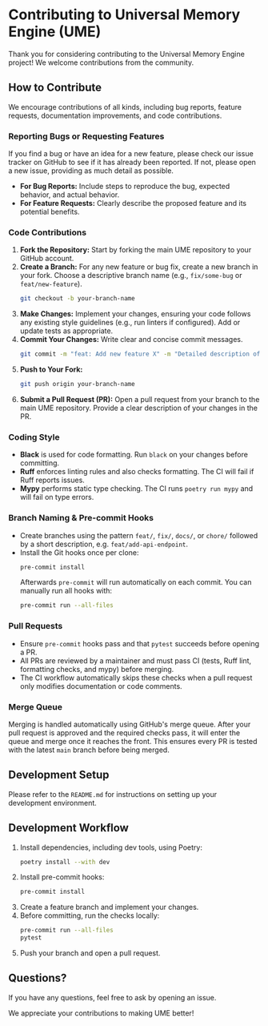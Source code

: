 # Contributing to Universal Memory Engine (UME)

Thank you for considering contributing to the Universal Memory Engine project! We welcome contributions from the community.

## How to Contribute

We encourage contributions of all kinds, including bug reports, feature requests, documentation improvements, and code contributions.

### Reporting Bugs or Requesting Features

If you find a bug or have an idea for a new feature, please check our issue tracker on GitHub to see if it has already been reported. If not, please open a new issue, providing as much detail as possible.

*   **For Bug Reports:** Include steps to reproduce the bug, expected behavior, and actual behavior.
*   **For Feature Requests:** Clearly describe the proposed feature and its potential benefits.

### Code Contributions

1.  **Fork the Repository:** Start by forking the main UME repository to your GitHub account.
2.  **Create a Branch:** For any new feature or bug fix, create a new branch in your fork. Choose a descriptive branch name (e.g., `fix/some-bug` or `feat/new-feature`).
    ```bash
    git checkout -b your-branch-name
    ```
3.  **Make Changes:** Implement your changes, ensuring your code follows any existing style guidelines (e.g., run linters if configured). Add or update tests as appropriate.
4.  **Commit Your Changes:** Write clear and concise commit messages.
    ```bash
    git commit -m "feat: Add new feature X" -m "Detailed description of changes."
    ```
5.  **Push to Your Fork:**
    ```bash
    git push origin your-branch-name
    ```
6.  **Submit a Pull Request (PR):** Open a pull request from your branch to the main UME repository. Provide a clear description of your changes in the PR.

### Coding Style

- **Black** is used for code formatting. Run `black` on your changes before committing.
- **Ruff** enforces linting rules and also checks formatting. The CI will fail if Ruff reports issues.
- **Mypy** performs static type checking. The CI runs `poetry run mypy` and will fail on type errors.

### Branch Naming & Pre-commit Hooks

- Create branches using the pattern `feat/`, `fix/`, `docs/`, or `chore/` followed by a short description, e.g. `feat/add-api-endpoint`.
- Install the Git hooks once per clone:
  ```bash
  pre-commit install
  ```
  Afterwards `pre-commit` will run automatically on each commit. You can manually run all hooks with:
  ```bash
  pre-commit run --all-files
  ```

### Pull Requests

- Ensure `pre-commit` hooks pass and that `pytest` succeeds before opening a PR.
- All PRs are reviewed by a maintainer and must pass CI (tests, Ruff lint, formatting checks, and mypy) before merging.
- The CI workflow automatically skips these checks when a pull request only modifies documentation or code comments.

### Merge Queue

Merging is handled automatically using GitHub's merge queue. After your pull request is approved and the required checks pass, it will enter the queue and merge once it reaches the front. This ensures every PR is tested with the latest `main` branch before being merged.

## Development Setup

Please refer to the `README.md` for instructions on setting up your development environment.

## Development Workflow

1. Install dependencies, including dev tools, using Poetry:
   ```bash
   poetry install --with dev
   ```
2. Install pre-commit hooks:
   ```bash
   pre-commit install
   ```
3. Create a feature branch and implement your changes.
4. Before committing, run the checks locally:
   ```bash
   pre-commit run --all-files
   pytest
   ```
5. Push your branch and open a pull request.

## Questions?

If you have any questions, feel free to ask by opening an issue.

We appreciate your contributions to making UME better!
